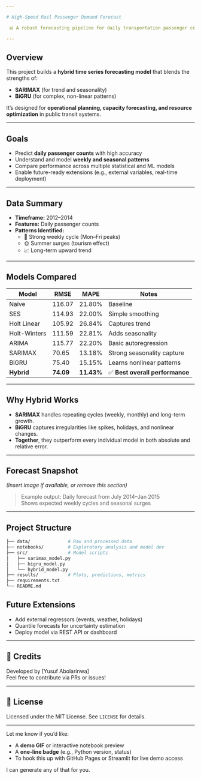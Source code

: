 ```yaml
---

# High-Speed Rail Passenger Demand Forecast

 📊 A robust forecasting pipeline for daily transportation passenger counts, combining classical time series modeling with deep learning for superior accuracy and reliability.

---
```


## Overview

This project builds a **hybrid time series forecasting model** that blends the strengths of:
- **SARIMAX** (for trend and seasonality)
- **BiGRU** (for complex, non-linear patterns)

It’s designed for **operational planning, capacity forecasting, and resource optimization** in public transit systems.

---

## Goals

- Predict **daily passenger counts** with high accuracy  
- Understand and model **weekly and seasonal patterns**  
- Compare performance across multiple statistical and ML models  
- Enable future-ready extensions (e.g., external variables, real-time deployment)

---

## Data Summary

- **Timeframe:** 2012–2014  
- **Features:** Daily passenger counts  
- **Patterns Identified:**
  - 📅 Strong weekly cycle (Mon–Fri peaks)
  - 🌞 Summer surges (tourism effect)
  - 📈 Long-term upward trend

---

##  Models Compared

| Model              | RMSE     | MAPE     | Notes |
|-------------------|----------|----------|-------|
| Naïve              | 116.07    | 21.80%  | Baseline |
| SES                | 114.93   | 22.00%   | Simple smoothing |
| Holt Linear        | 105.92   | 26.84%   | Captures trend |
| Holt-Winters       | 111.59   | 22.81%   | Adds seasonality |
| ARIMA              | 115.77   | 22.20%   | Basic autoregression |
| SARIMAX            | 70.65    | 13.18%   | Strong seasonality capture |
| BiGRU              | 75.40    | 15.15%   | Learns nonlinear patterns |
| **Hybrid**         | **74.09**| **11.43%** | ✅ **Best overall performance** |

---

##  Why Hybrid Works

- **SARIMAX** handles repeating cycles (weekly, monthly) and long-term growth.
- **BiGRU** captures irregularities like spikes, holidays, and nonlinear changes.
- **Together**, they outperform every individual model in both absolute and relative error.

---

## Forecast Snapshot  
*(Insert image if available, or remove this section)*  
> Example output: Daily forecast from July 2014–Jan 2015  
> Shows expected weekly cycles and seasonal surges

---

## Project Structure

```bash
├── data/              # Raw and processed data
├── notebooks/         # Exploratory analysis and model dev
├── src/               # Model scripts
│   ├── sarimax_model.py
│   ├── bigru_model.py
│   └── hybrid_model.py
├── results/           # Plots, predictions, metrics
├── requirements.txt
└── README.md
```


## Future Extensions

- Add external regressors (events, weather, holidays)
- Quantile forecasts for uncertainty estimation
- Deploy model via REST API or dashboard

---

## 🙌 Credits

Developed by [Yusuf Abolarinwa]  
Feel free to contribute via PRs or issues!

---

## 📄 License

Licensed under the MIT License. See `LICENSE` for details.

---

Let me know if you’d like:
- A **demo GIF** or interactive notebook preview
- A **one-line badge** (e.g., Python version, status)
- To hook this up with GitHub Pages or Streamlit for live demo access

I can generate any of that for you.

